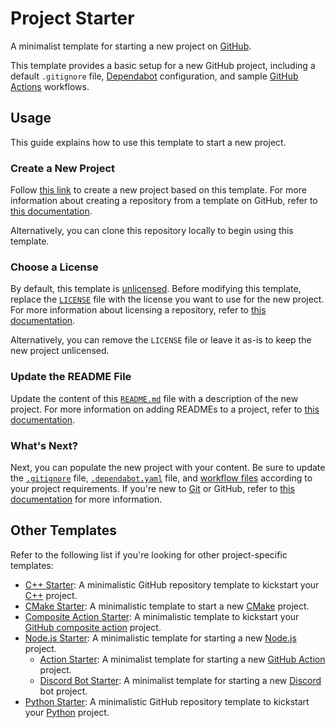 # Project Starter

A minimalist template for starting a new project on [GitHub](https://github.com/).

This template provides a basic setup for a new GitHub project, including a default `.gitignore` file, [Dependabot](https://docs.github.com/en/code-security/dependabot) configuration, and sample [GitHub Actions](https://github.com/features/actions) workflows.

## Usage

This guide explains how to use this template to start a new project.

### Create a New Project

Follow [this link](https://github.com/new?template_name=project-starter&template_owner=threeal) to create a new project based on this template. For more information about creating a repository from a template on GitHub, refer to [this documentation](https://docs.github.com/en/repositories/creating-and-managing-repositories/creating-a-repository-from-a-template).

Alternatively, you can clone this repository locally to begin using this template.

### Choose a License

By default, this template is [unlicensed](https://unlicense.org/). Before modifying this template, replace the [`LICENSE`](./LICENSE) file with the license you want to use for the new project. For more information about licensing a repository, refer to [this documentation](https://docs.github.com/en/repositories/managing-your-repositorys-settings-and-features/customizing-your-repository/licensing-a-repository).

Alternatively, you can remove the `LICENSE` file or leave it as-is to keep the new project unlicensed.

### Update the README File

Update the content of this [`README.md`](./README.md) file with a description of the new project. For more information on adding READMEs to a project, refer to [this documentation](https://docs.github.com/en/repositories/managing-your-repositorys-settings-and-features/customizing-your-repository/about-readmes).

### What's Next?

Next, you can populate the new project with your content. Be sure to update the [`.gitignore`](./.gitignore) file, [`.dependabot.yaml`](./.github/dependabot.yaml) file, and [workflow files](./.github/workflows) according to your project requirements. If you're new to [Git](https://git-scm.com/) or GitHub, refer to [this documentation](https://docs.github.com/en/get-started) for more information.

## Other Templates

Refer to the following list if you're looking for other project-specific templates:

- [C++ Starter](https://github.com/threeal/cpp-starter): A minimalistic GitHub repository template to kickstart your [C++](https://isocpp.org/) project.
- [CMake Starter](https://github.com/threeal/cmake-starter/): A minimalistic template to start a new [CMake](https://cmake.org/) project.
- [Composite Action Starter](https://github.com/threeal/composite-action-starter): A minimalistic template to kickstart your [GitHub composite action](https://github.com/features/actions) project.
- [Node.js Starter](https://github.com/threeal/nodejs-starter): A minimalistic template for starting a new [Node.js](https://nodejs.org/en) project.
  - [Action Starter](https://github.com/threeal/action-starter): A minimalist template for starting a new [GitHub Action](https://github.com/features/actions) project.
  - [Discord Bot Starter](https://github.com/threeal/discord-bot-starter): A minimalist template for starting a new [Discord](https://discord.com/) bot project.
- [Python Starter](https://github.com/threeal/python-starter): A minimalistic GitHub repository template to kickstart your [Python](https://www.python.org/) project.
